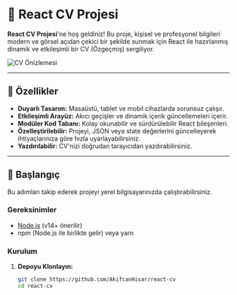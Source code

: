 # 💼 React CV Projesi

**React CV Projesi**'ne hoş geldiniz! Bu proje, kişisel ve profesyonel bilgileri modern ve görsel açıdan çekici bir şekilde sunmak için React ile hazırlanmış dinamik ve etkileşimli bir CV (Özgeçmiş) sergiliyor.

![CV Önizlemesi](./screenshot.png) <!-- Eğer bir ekran görüntünüz varsa bu kısmı düzenleyin -->

---

## 🌟 Özellikler

- **Duyarlı Tasarım:** Masaüstü, tablet ve mobil cihazlarda sorunsuz çalışır.
- **Etkileşimli Arayüz:** Akıcı geçişler ve dinamik içerik güncellemeleri içerir.
- **Modüler Kod Tabanı:** Kolay okunabilir ve sürdürülebilir React bileşenleri.
- **Özelleştirilebilir:** Projeyi, JSON veya state değerlerini güncelleyerek ihtiyaçlarınıza göre hızla uyarlayabilirsiniz.
- **Yazdırılabilir:** CV'nizi doğrudan tarayıcıdan yazdırabilirsiniz.

---

## 🚀 Başlangıç

Bu adımları takip ederek projeyi yerel bilgisayarınızda çalıştırabilirsiniz.

### Gereksinimler

- [Node.js](https://nodejs.org/) (v14+ önerilir)
- npm (Node.js ile birlikte gelir) veya yarn

### Kurulum

1. **Depoyu Klonlayın:**
   ```bash
   git clone https://github.com/AkifcanHisar/react-cv
   cd react-cv
